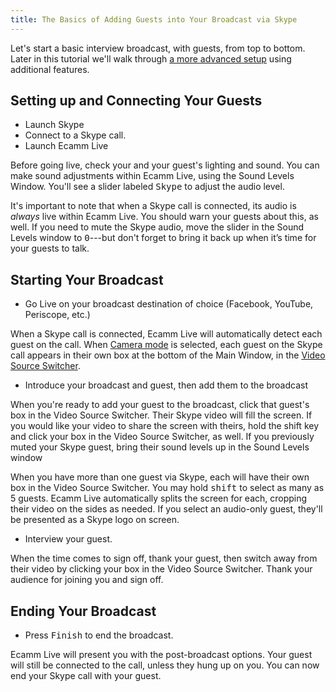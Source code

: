 ```yaml
---
title: The Basics of Adding Guests into Your Broadcast via Skype
---
```


Let's start a basic interview broadcast, with guests, from top to bottom. Later in this tutorial we'll walk through [a more advanced setup](../003-integrate-scenes) using additional features.

## Setting up and Connecting Your Guests

* Launch Skype
* Connect to a Skype call.
* Launch Ecamm Live

Before going live, check your and your guest's lighting and sound. You can make sound adjustments within Ecamm Live, using the Sound Levels Window. You'll see a slider labeled <samp>Skype</samp> to adjust the audio level. 

It's important to note that when a Skype call is connected, its audio is _always_ live within Ecamm Live. You should warn your guests about this, as well. If you need to mute the Skype audio, move the slider in the Sound Levels window to <samp>0</samp>---but don't forget to bring it back up when it’s time for your guests to talk.

## Starting Your Broadcast

* Go Live on your broadcast destination of choice (Facebook, YouTube, Periscope, etc.)

When a Skype call is connected, Ecamm Live will automatically detect each guest on the call. When [Camera mode](/ecamm-live-manual/004-source-modes/#camera) is selected, each guest on the Skype call appears in their own box at the bottom of the Main Window, in the [Video Source Switcher](/ecamm-live-manual/004-source-modes/#video-source-switcher).

* Introduce your broadcast and guest, then add them to the broadcast

When you're ready to add your guest to the broadcast, click that guest's box in the Video Source Switcher. Their Skype video will fill the screen. If you would like your video to share the screen with theirs, hold the shift key and click your box in the Video Source Switcher, as well. If you previously muted your Skype guest, bring their sound levels up in the Sound Levels window 

When you have more than one guest via Skype, each will have their own box in the Video Source Switcher. You may hold <kbd>shift</kbd> to select as many as 5 guests. Ecamm Live automatically splits the screen for each, cropping their video on the sides as needed. If you select an audio-only guest, they'll be presented as a Skype logo on screen.

* Interview your guest.

When the time comes to sign off, thank your guest, then switch away from their video by clicking your box in the Video Source Switcher. Thank your audience for joining you and sign off.

## Ending Your Broadcast
* Press <samp class="blue">Finish</samp> to end the broadcast.

Ecamm Live will present you with the post-broadcast options.
Your guest will still be connected to the call, unless they hung up on you. You can now end your Skype call with your guest.
